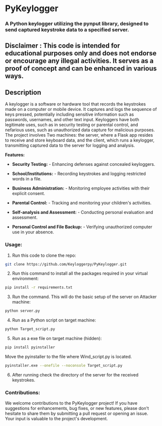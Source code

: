 <h1> PyKeylogger </h1>

<h3> A Python keylogger utilizing the pynput library, designed to send captured keystroke data to a specified server. </h3>

<h2> Disclaimer : This code is intended for educational purposes only and does not endorse or encourage any illegal activities. It serves as a proof of concept and can be enhanced in various ways.</h2>

<h2>Description</h2> 

A keylogger is a software or hardware tool that records the keystrokes made on a computer or mobile device. It captures and logs the sequence of keys pressed, potentially including sensitive information such as passwords, usernames, and other text input. Keyloggers have both legitimate uses, such as in security testing or parental control, and nefarious uses, such as unauthorized data capture for malicious purposes. The project involves Two machines: the server, where a Flask app resides to receive and store keyboard data, and the client, which runs a keylogger, transmitting captured data to the server for logging and analysis.


**Features:**

- **Security Testing:** - Enhancing defenses against concealed keyloggers.

- **School/Institutions:** - Recording keystrokes and logging restricted words in a file.

- **Business Administration:** - Monitoring employee activities with their explicit consent.

- **Parental Control:**  - Tracking and monitoring your children's activities.

- **Self-analysis and Assessment:** - Conducting personal evaluation and assessment.

- **Personal Control and File Backup:** - Verifying unauthorized computer use in your absence.


<h3>Usage:</h3>

1. Run this code to clone the repo:
```bash
git clone https://github.com/Keyloggerpy/PyKeylogger.git
```

2. Run this command to install all the packages required in your virtual environment:
```bash
pip install -r requirements.txt
```

3. Run the command. This will do the basic setup of the server on Attacker machine:
```bash
python server.py
```

4. Run as a Python script on target machine:
```bash
python Target_script.py
```

5. Run as a exe file on target machine (hidden):
```bash
pip install pyinstaller
```
Move the pyinstaller to the file where Wind_script.py is located.
```bash
pyinstaller.exe --onefile --noconsole Target_script.py
```
6. After running check the directory of the server for the received keystrokes. 


<h3>Contributions:</h3>

We welcome contributions to the PyKeylogger project! If you have suggestions for enhancements, bug fixes, or new features, please don't hesitate to share them by submitting a pull request or opening an issue. Your input is valuable to the project's development.


